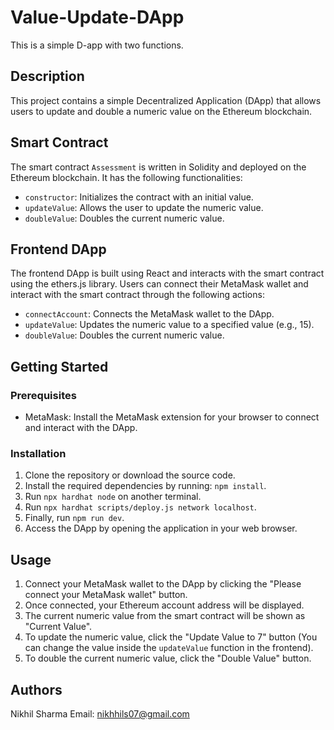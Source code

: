 # Value-Update-DApp
This is a simple D-app with two functions.

## Description
This project contains a simple Decentralized Application (DApp) that allows users to update and double a numeric value on the Ethereum blockchain.

## Smart Contract
The smart contract `Assessment` is written in Solidity and deployed on the Ethereum blockchain. It has the following functionalities:

- `constructor`: Initializes the contract with an initial value.
- `updateValue`: Allows the user to update the numeric value.
- `doubleValue`: Doubles the current numeric value.

## Frontend DApp
The frontend DApp is built using React and interacts with the smart contract using the ethers.js library. Users can connect their MetaMask wallet and interact with the smart contract through the following actions:

- `connectAccount`: Connects the MetaMask wallet to the DApp.
- `updateValue`: Updates the numeric value to a specified value (e.g., 15).
- `doubleValue`: Doubles the current numeric value.

## Getting Started
### Prerequisites
- MetaMask: Install the MetaMask extension for your browser to connect and interact with the DApp.

### Installation
1. Clone the repository or download the source code.
2. Install the required dependencies by running: `npm install`.
3. Run `npx hardhat node` on another terminal.
4. Run `npx hardhat scripts/deploy.js network localhost`.
5. Finally, run `npm run dev`.
6. Access the DApp by opening the application in your web browser.

## Usage
1. Connect your MetaMask wallet to the DApp by clicking the "Please connect your MetaMask wallet" button.
2. Once connected, your Ethereum account address will be displayed.
3. The current numeric value from the smart contract will be shown as "Current Value".
4. To update the numeric value, click the "Update Value to 7" button (You can change the value inside the `updateValue` function in the frontend).
5. To double the current numeric value, click the "Double Value" button.

## Authors
Nikhil Sharma
Email: nikhhils07@gmail.com
